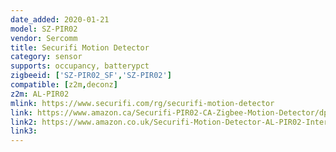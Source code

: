 ```yaml
---
date_added: 2020-01-21
model: SZ-PIR02
vendor: Sercomm
title: Securifi Motion Detector
category: sensor
supports: occupancy, batterypct
zigbeeid: ['SZ-PIR02_SF','SZ-PIR02']
compatible: [z2m,deconz]
z2m: AL-PIR02
mlink: https://www.securifi.com/rg/securifi-motion-detector
link: https://www.amazon.ca/Securifi-PIR02-CA-Zigbee-Motion-Detector/dp/B014UQFAY0
link2: https://www.amazon.co.uk/Securifi-Motion-Detector-AL-PIR02-Interface/dp/B00TZSV020
link3: 
---
```

